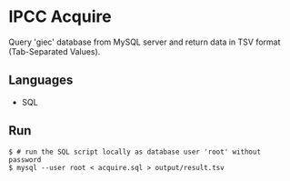 # IPCC Acquire
Query 'giec' database from MySQL server and return data in TSV format
(Tab-Separated Values).

## Languages

* SQL

## Run

    $ # run the SQL script locally as database user 'root' without password
    $ mysql --user root < acquire.sql > output/result.tsv

